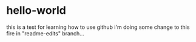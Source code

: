 # hello-world
this is a test for learning how to use github
i'm doing some change to this fire in "readme-edits" branch...
